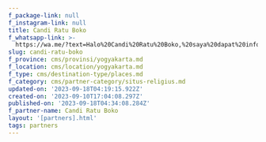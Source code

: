 ```yaml
---
f_package-link: null
f_instagram-link: null
title: Candi Ratu Boko
f_whatsapp-link: >-
  https://wa.me/?text=Halo%20Candi%20Ratu%20Boko,%20saya%20dapat%20info%20dari%20@loocale.id%20dan%20punya%20pertanyaan
slug: candi-ratu-boko
f_province: cms/provinsi/yogyakarta.md
f_location: cms/location/yogyakarta.md
f_type: cms/destination-type/places.md
f_category: cms/partner-category/situs-religius.md
updated-on: '2023-09-18T04:19:15.922Z'
created-on: '2023-09-10T17:04:08.297Z'
published-on: '2023-09-18T04:34:08.284Z'
f_partner-name: Candi Ratu Boko
layout: '[partners].html'
tags: partners
---
```



